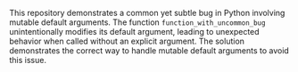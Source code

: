 This repository demonstrates a common yet subtle bug in Python involving mutable default arguments. The function `function_with_uncommon_bug` unintentionally modifies its default argument, leading to unexpected behavior when called without an explicit argument. The solution demonstrates the correct way to handle mutable default arguments to avoid this issue.